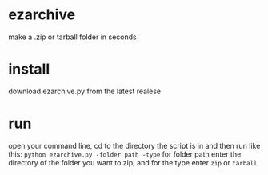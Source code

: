 # ezarchive
make a .zip or tarball folder in seconds

# install
download ezarchive.py from the latest realese

# run
open your command line, cd to the directory the script is in and then run like this:
`python ezarchive.py -folder path -type`
for folder path enter the directory of the folder you want to zip, and for the type enter `zip` or `tarball`
